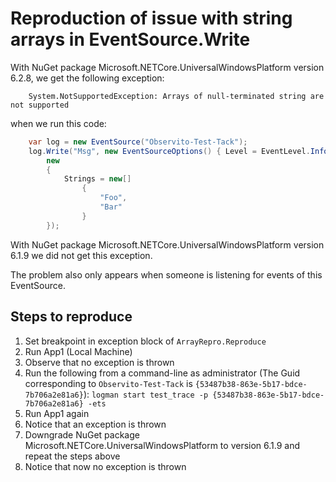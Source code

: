 # Reproduction of issue with string arrays in EventSource.Write

With NuGet package Microsoft.NETCore.UniversalWindowsPlatform version 6.2.8, we get the following exception:

```
    System.NotSupportedException: Arrays of null-terminated string are not supported
```

when we run this code:

```csharp
    var log = new EventSource("Observito-Test-Tack");
    log.Write("Msg", new EventSourceOptions() { Level = EventLevel.Informational, Opcode = EventOpcode.Info },
        new
        {
            Strings = new[]
                {
                    "Foo",
                    "Bar"
                }
        });
```

With NuGet package Microsoft.NETCore.UniversalWindowsPlatform version 6.1.9 we did not get this exception.

The problem also only appears when someone is listening for events of this EventSource. 

## Steps to reproduce

1. Set breakpoint in exception block of ```ArrayRepro.Reproduce```
1. Run App1 (Local Machine)
1. Observe that no exception is thrown
1. Run the following from a command-line as administrator (The Guid corresponding to 
     ```Observito-Test-Tack``` is ```{53487b38-863e-5b17-bdce-7b706a2e81a6}```):
```logman start test_trace -p {53487b38-863e-5b17-bdce-7b706a2e81a6} -ets```  
1. Run App1 again
1. Notice that an exception is thrown
1. Downgrade NuGet package Microsoft.NETCore.UniversalWindowsPlatform to version 6.1.9 and repeat the steps above
1. Notice that now no exception is thrown
